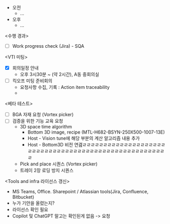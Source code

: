 - 오전
	- ...
- 오후
	- ...

<수행 경과>
- [ ] Work progress check (Jira) - SQA

<VTI 미팅>
- [x] 회의일정 안내
	- 오후 3시30분 ~  (약 2시간), A동 중회의실
- [ ] 킥오프 미팅 준비회의
	- 요청사항 수집, 기록 : Action item traceability
	- 

<베타 테스트>
- [ ] BGA 자재 요청 (Vortex picker)
- [ ] 검증을 위한 기능 교육 요청
	- 3D space time algorithm
		- Bottom 3D image, recipe (MTL-H682-BSYN-250X500-1007-13E)
		- Host - Vision tune에 해당 부분의 계산 알고리즘 내용 추가
		- Host - Bottom3D 비전 연겶ㄹㄹㄹㄹㄹㄹㄹㄹㄹㄹㄹㄹㄹㄹㄹㄹㄹㄹㄹㄹㄹㄹㄹㄹㄹㄹㄹㄹㄹㄹㄹㄹㄹㄹㄹㄹㄹㄹㄹㄹㄹㄹㄹㄹㄹㄹㄹㄹㄹㄹㄹㄹㄹㄹ
	- Pick and place 시퀀스 (Vortex picker)
	- 트레이 2장 로딩 방지 시퀀스

<Tools and infra 라이선스 갱신>
- MS Teams, Office. Sharepoint / Atlassian tools(Jira, Confluence, Bitbucket)
- 누가 기안을 올렸는지?
- 라이선스 확인 필요
- Copilot 및 ChatGPT 말고는 확인된게 없음 -> 요청